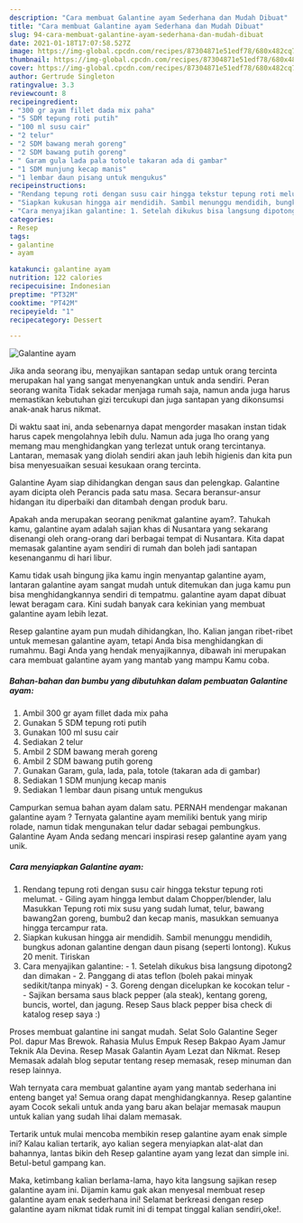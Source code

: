 ```yaml
---
description: "Cara membuat Galantine ayam Sederhana dan Mudah Dibuat"
title: "Cara membuat Galantine ayam Sederhana dan Mudah Dibuat"
slug: 94-cara-membuat-galantine-ayam-sederhana-dan-mudah-dibuat
date: 2021-01-18T17:07:58.527Z
image: https://img-global.cpcdn.com/recipes/87304871e51edf78/680x482cq70/galantine-ayam-foto-resep-utama.jpg
thumbnail: https://img-global.cpcdn.com/recipes/87304871e51edf78/680x482cq70/galantine-ayam-foto-resep-utama.jpg
cover: https://img-global.cpcdn.com/recipes/87304871e51edf78/680x482cq70/galantine-ayam-foto-resep-utama.jpg
author: Gertrude Singleton
ratingvalue: 3.3
reviewcount: 8
recipeingredient:
- "300 gr ayam fillet dada mix paha"
- "5 SDM tepung roti putih"
- "100 ml susu cair"
- "2 telur"
- "2 SDM bawang merah goreng"
- "2 SDM bawang putih goreng"
- " Garam gula lada pala totole takaran ada di gambar"
- "1 SDM munjung kecap manis"
- "1 lembar daun pisang untuk mengukus"
recipeinstructions:
- "Rendang tepung roti dengan susu cair hingga tekstur tepung roti melumat. Giling ayam hingga lembut dalam Chopper/blender, lalu Masukkan Tepung roti mix susu yang sudah lumat, telur, bawang bawang2an goreng, bumbu2 dan kecap manis, masukkan semuanya hingga tercampur rata."
- "Siapkan kukusan hingga air mendidih. Sambil menunggu mendidih, bungkus adonan galantine dengan daun pisang (seperti lontong). Kukus 20 menit. Tiriskan"
- "Cara menyajikan galantine: 1. Setelah dikukus bisa langsung dipotong2 dan dimakan 2. Panggang di atas teflon (boleh pakai minyak sedikit/tanpa minyak) 3. Goreng dengan dicelupkan ke kocokan telur  Sajikan bersama saus black pepper (ala steak), kentang goreng, buncis, wortel, dan jagung. Resep Saus black pepper bisa check di katalog resep saya :)"
categories:
- Resep
tags:
- galantine
- ayam

katakunci: galantine ayam 
nutrition: 122 calories
recipecuisine: Indonesian
preptime: "PT32M"
cooktime: "PT42M"
recipeyield: "1"
recipecategory: Dessert

---
```



![Galantine ayam](https://img-global.cpcdn.com/recipes/87304871e51edf78/680x482cq70/galantine-ayam-foto-resep-utama.jpg)

Jika anda seorang ibu, menyajikan santapan sedap untuk orang tercinta merupakan hal yang sangat menyenangkan untuk anda sendiri. Peran seorang  wanita Tidak sekadar menjaga rumah saja, namun anda juga harus memastikan kebutuhan gizi tercukupi dan juga santapan yang dikonsumsi anak-anak harus nikmat.

Di waktu  saat ini, anda sebenarnya dapat mengorder masakan instan tidak harus capek mengolahnya lebih dulu. Namun ada juga lho orang yang memang mau menghidangkan yang terlezat untuk orang tercintanya. Lantaran, memasak yang diolah sendiri akan jauh lebih higienis dan kita pun bisa menyesuaikan sesuai kesukaan orang tercinta. 

Galantine Ayam siap dihidangkan dengan saus dan pelengkap. Galantine ayam dicipta oleh Perancis pada satu masa. Secara beransur-ansur hidangan itu diperbaiki dan ditambah dengan produk baru.

Apakah anda merupakan seorang penikmat galantine ayam?. Tahukah kamu, galantine ayam adalah sajian khas di Nusantara yang sekarang disenangi oleh orang-orang dari berbagai tempat di Nusantara. Kita dapat memasak galantine ayam sendiri di rumah dan boleh jadi santapan kesenanganmu di hari libur.

Kamu tidak usah bingung jika kamu ingin menyantap galantine ayam, lantaran galantine ayam sangat mudah untuk ditemukan dan juga kamu pun bisa menghidangkannya sendiri di tempatmu. galantine ayam dapat dibuat lewat beragam cara. Kini sudah banyak cara kekinian yang membuat galantine ayam lebih lezat.

Resep galantine ayam pun mudah dihidangkan, lho. Kalian jangan ribet-ribet untuk memesan galantine ayam, tetapi Anda bisa menghidangkan di rumahmu. Bagi Anda yang hendak menyajikannya, dibawah ini merupakan cara membuat galantine ayam yang mantab yang mampu Kamu coba.

<!--inarticleads1-->

##### Bahan-bahan dan bumbu yang dibutuhkan dalam pembuatan Galantine ayam:

1. Ambil 300 gr ayam fillet dada mix paha
1. Gunakan 5 SDM tepung roti putih
1. Gunakan 100 ml susu cair
1. Sediakan 2 telur
1. Ambil 2 SDM bawang merah goreng
1. Ambil 2 SDM bawang putih goreng
1. Gunakan  Garam, gula, lada, pala, totole (takaran ada di gambar)
1. Sediakan 1 SDM munjung kecap manis
1. Sediakan 1 lembar daun pisang untuk mengukus


Campurkan semua bahan ayam dalam satu. PERNAH mendengar makanan galantine ayam ? Ternyata galantine ayam memiliki bentuk yang mirip rolade, namun tidak mengunakan telur dadar sebagai pembungkus. Galantine Ayam Anda sedang mencari inspirasi resep galantine ayam yang unik. 

<!--inarticleads2-->

##### Cara menyiapkan Galantine ayam:

1. Rendang tepung roti dengan susu cair hingga tekstur tepung roti melumat. - Giling ayam hingga lembut dalam Chopper/blender, lalu Masukkan Tepung roti mix susu yang sudah lumat, telur, bawang bawang2an goreng, bumbu2 dan kecap manis, masukkan semuanya hingga tercampur rata.
1. Siapkan kukusan hingga air mendidih. Sambil menunggu mendidih, bungkus adonan galantine dengan daun pisang (seperti lontong). Kukus 20 menit. Tiriskan
1. Cara menyajikan galantine: - 1. Setelah dikukus bisa langsung dipotong2 dan dimakan - 2. Panggang di atas teflon (boleh pakai minyak sedikit/tanpa minyak) - 3. Goreng dengan dicelupkan ke kocokan telur -  - Sajikan bersama saus black pepper (ala steak), kentang goreng, buncis, wortel, dan jagung. Resep Saus black pepper bisa check di katalog resep saya :)


Proses membuat galantine ini sangat mudah. Selat Solo Galantine Seger Pol. dapur Mas Brewok. Rahasia Mulus Empuk Resep Bakpao Ayam Jamur Teknik Ala Devina. Resep Masak Galantin Ayam Lezat dan Nikmat. Resep Memasak adalah blog seputar tentang resep memasak, resep minuman dan resep lainnya. 

Wah ternyata cara membuat galantine ayam yang mantab sederhana ini enteng banget ya! Semua orang dapat menghidangkannya. Resep galantine ayam Cocok sekali untuk anda yang baru akan belajar memasak maupun untuk kalian yang sudah lihai dalam memasak.

Tertarik untuk mulai mencoba membikin resep galantine ayam enak simple ini? Kalau kalian tertarik, ayo kalian segera menyiapkan alat-alat dan bahannya, lantas bikin deh Resep galantine ayam yang lezat dan simple ini. Betul-betul gampang kan. 

Maka, ketimbang kalian berlama-lama, hayo kita langsung sajikan resep galantine ayam ini. Dijamin kamu gak akan menyesal membuat resep galantine ayam enak sederhana ini! Selamat berkreasi dengan resep galantine ayam nikmat tidak rumit ini di tempat tinggal kalian sendiri,oke!.

